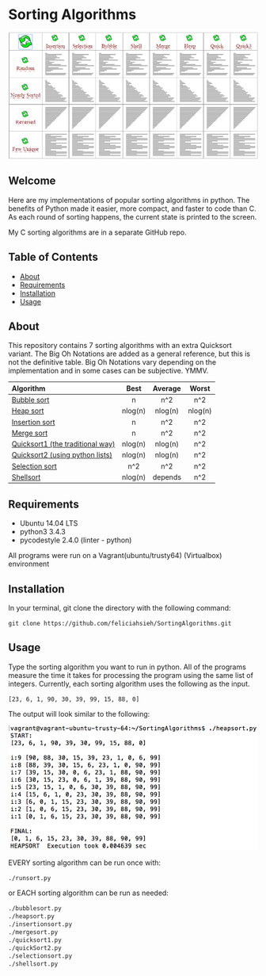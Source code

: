 # Sorting Algorithms

<p align="center"><img src="SortingAlgorithms.gif" width="700"></p>

## Welcome
Here are my implementations of popular sorting algorithms in python. The benefits of Python made it easier, more compact, and faster to code than C. As each round of sorting happens, the current state is printed to the screen.

My C sorting algorithms are in a separate GitHub repo.

## Table of Contents
* [About](#about)
* [Requirements](#requirements)
* [Installation](#installation)
* [Usage](#Usage)

## About
This repository contains 7 sorting algorithms with an extra Quicksort variant. The Big Oh Notations are added as a general reference, but this is not the definitive table. Big Oh Notations vary depending on the implementation and in some cases can be subjective. YMMV.

| Algorithm | Best | Average | Worst |
|:----------|:----:|:-------:|:-----:|
| [Bubble sort](https://en.wikipedia.org/wiki/Bubble_sort) | n       |   n^2   |   n^2   |
| [Heap sort](https://en.wikipedia.org/wiki/Heapsort)      | nlog(n) | nlog(n) | nlog(n) |
| [Insertion sort](https://en.wikipedia.org/wiki/Insertion_sort) | n       | n^2     | n^2     |
| [Merge sort](https://en.wikipedia.org/wiki/Merge_sort)     | n       | n^2     | n^2     |
| [Quicksort1 (the traditional way)](https://en.wikipedia.org/wiki/Quicksort)    | nlog(n) | nlog(n) | n^2     |
| [Quicksort2 (using python lists)](https://en.wikipedia.org/wiki/Quicksort)    | nlog(n) | nlog(n) | n^2     |
| [Selection sort](https://en.wikipedia.org/wiki/Selection_sort) | n^2     | n^2     | n^2     |
| [Shellsort](https://en.wikipedia.org/wiki/Shellsort)     | nlog(n) | depends | n^2     |

## Requirements
* Ubuntu 14.04 LTS
* python3 3.4.3
* pycodestyle 2.4.0 (linter - python)

All programs were run on a Vagrant(ubuntu/trusty64) (Virtualbox) environment

## Installation
In your terminal, git clone the directory with the following command:
```
git clone https://github.com/feliciahsieh/SortingAlgorithms.git
```

## Usage
Type the sorting algorithm you want to run in python. All of the programs measure the time it takes for processing the program using the same list of integers. Currently, each sorting algorithm uses the following as the input.
```
[23, 6, 1, 90, 30, 39, 99, 15, 88, 0]
```

The output will look similar to the following:

<p align="center"><img src="HeapsortExample.png" width="700"></p>

EVERY sorting algorithm can be run once with:

```
./runsort.py
```

or EACH sorting algorithm can be run as needed:

```
./bubblesort.py
./heapsort.py
./insertionsort.py
./mergesort.py
./quicksort1.py
./quickSort2.py
./selectionsort.py
./shellsort.py
```
